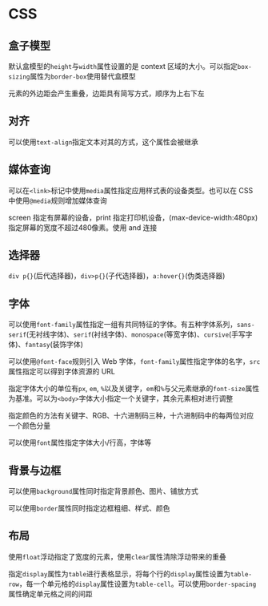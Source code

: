 # CSS

## 盒子模型

默认盒模型的`height`与`width`属性设置的是 context 区域的大小。可以指定`box-sizing`属性为`border-box`使用替代盒模型

元素的外边距会产生重叠，边距具有简写方式，顺序为上右下左

## 对齐

可以使用`text-align`指定文本对其的方式，这个属性会被继承

## 媒体查询

可以在`<link>`标记中使用`media`属性指定应用样式表的设备类型。也可以在 CSS 中使用`@media`规则增加媒体查询

screen 指定有屏幕的设备，print 指定打印机设备，(max-device-width:480px) 指定屏幕的宽度不超过480像素。使用 and 连接

## 选择器

`div p{}`(后代选择器)，`div>p{}`(子代选择器)，`a:hover{}`(伪类选择器)

## 字体

可以使用`font-family`属性指定一组有共同特征的字体。有五种字体系列，`sans-serif`(无衬线字体)、`serif`(衬线字体)、`monospace`(等宽字体)、`cursive`(手写字体)、`fantasy`(装饰字体)

可以使用`@font-face`规则引入 Web 字体，`font-family`属性指定字体的名字，`src`属性指定可以得到字体资源的 URL

指定字体大小的单位有`px`, `em`, `%`以及关键字，`em`和`%`与父元素继承的`font-size`属性为基准。可以为`<body>`字体大小指定一个关键字，其余元素相对进行调整

指定颜色的方法有关键字、RGB、十六进制码三种，十六进制码中的每两位对应一个颜色分量

可以使用`font`属性指定字体大小/行高，字体等

## 背景与边框

可以使用`background`属性同时指定背景颜色、图片、铺放方式

可以使用`border`属性同时指定边框粗细、样式、颜色

## 布局

使用`float`浮动指定了宽度的元素，使用`clear`属性清除浮动带来的重叠

指定`display`属性为`table`进行表格显示，将每个行的`display`属性设置为`table-row`，每一个单元格的`display`属性设置为`table-cell`。可以使用`border-spacing`属性确定单元格之间的间距